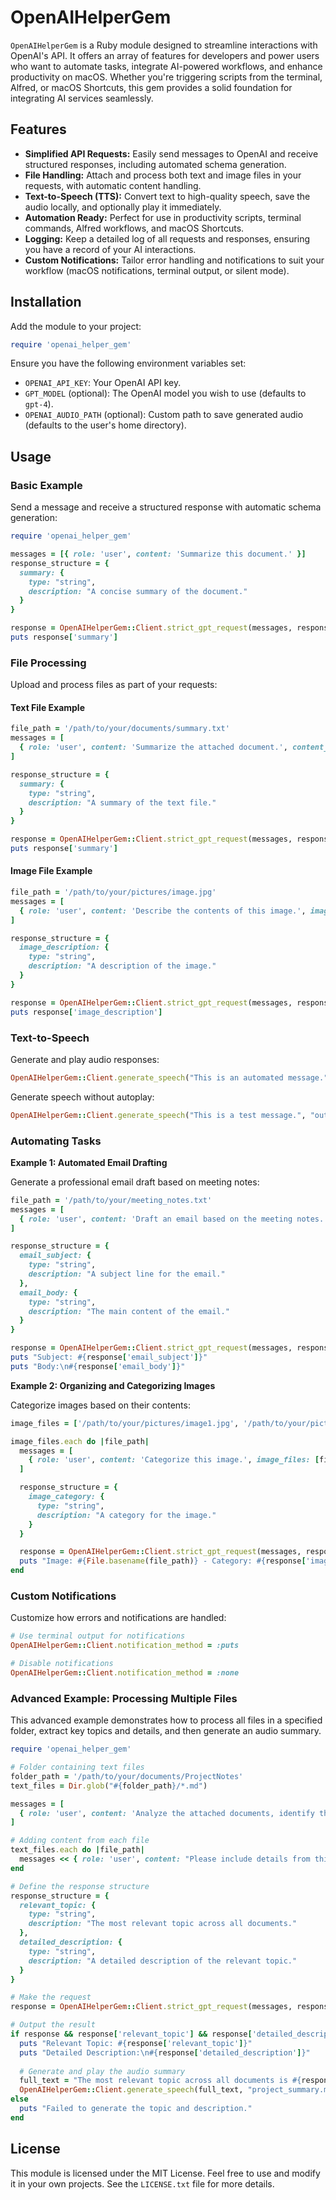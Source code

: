 # OpenAIHelperGem

`OpenAIHelperGem` is a Ruby module designed to streamline interactions with OpenAI's API. It offers an array of features for developers and power users who want to automate tasks, integrate AI-powered workflows, and enhance productivity on macOS. Whether you're triggering scripts from the terminal, Alfred, or macOS Shortcuts, this gem provides a solid foundation for integrating AI services seamlessly.

## Features

- **Simplified API Requests:** Easily send messages to OpenAI and receive structured responses, including automated schema generation.
- **File Handling:** Attach and process both text and image files in your requests, with automatic content handling.
- **Text-to-Speech (TTS):** Convert text to high-quality speech, save the audio locally, and optionally play it immediately.
- **Automation Ready:** Perfect for use in productivity scripts, terminal commands, Alfred workflows, and macOS Shortcuts.
- **Logging:** Keep a detailed log of all requests and responses, ensuring you have a record of your AI interactions.
- **Custom Notifications:** Tailor error handling and notifications to suit your workflow (macOS notifications, terminal output, or silent mode).

## Installation

Add the module to your project:

```ruby
require 'openai_helper_gem'
```

Ensure you have the following environment variables set:

- `OPENAI_API_KEY`: Your OpenAI API key.
- `GPT_MODEL` (optional): The OpenAI model you wish to use (defaults to `gpt-4`).
- `OPENAI_AUDIO_PATH` (optional): Custom path to save generated audio (defaults to the user's home directory).

## Usage

### Basic Example

Send a message and receive a structured response with automatic schema generation:

```ruby
require 'openai_helper_gem'

messages = [{ role: 'user', content: 'Summarize this document.' }]
response_structure = {
  summary: {
    type: "string",
    description: "A concise summary of the document."
  }
}

response = OpenAIHelperGem::Client.strict_gpt_request(messages, response_structure)
puts response['summary']
```

### File Processing

Upload and process files as part of your requests:

#### Text File Example

```ruby
file_path = '/path/to/your/documents/summary.txt'
messages = [
  { role: 'user', content: 'Summarize the attached document.', content_files: [file_path] }
]

response_structure = {
  summary: {
    type: "string",
    description: "A summary of the text file."
  }
}

response = OpenAIHelperGem::Client.strict_gpt_request(messages, response_structure)
puts response['summary']
```

#### Image File Example

```ruby
file_path = '/path/to/your/pictures/image.jpg'
messages = [
  { role: 'user', content: 'Describe the contents of this image.', image_files: [file_path] }
]

response_structure = {
  image_description: {
    type: "string",
    description: "A description of the image."
  }
}

response = OpenAIHelperGem::Client.strict_gpt_request(messages, response_structure)
puts response['image_description']
```

### Text-to-Speech

Generate and play audio responses:

```ruby
OpenAIHelperGem::Client.generate_speech("This is an automated message.", "message.mp3", autoplay: true)
```

Generate speech without autoplay:

```ruby
OpenAIHelperGem::Client.generate_speech("This is a test message.", "output.mp3", autoplay: false)
```

### Automating Tasks

**Example 1: Automated Email Drafting**

Generate a professional email draft based on meeting notes:

```ruby
file_path = '/path/to/your/meeting_notes.txt'
messages = [
  { role: 'user', content: 'Draft an email based on the meeting notes.', content_files: [file_path] }
]

response_structure = {
  email_subject: {
    type: "string",
    description: "A subject line for the email."
  },
  email_body: {
    type: "string",
    description: "The main content of the email."
  }
}

response = OpenAIHelperGem::Client.strict_gpt_request(messages, response_structure)
puts "Subject: #{response['email_subject']}"
puts "Body:\n#{response['email_body']}"
```

**Example 2: Organizing and Categorizing Images**

Categorize images based on their contents:

```ruby
image_files = ['/path/to/your/pictures/image1.jpg', '/path/to/your/pictures/image2.jpg']

image_files.each do |file_path|
  messages = [
    { role: 'user', content: 'Categorize this image.', image_files: [file_path] }
  ]

  response_structure = {
    image_category: {
      type: "string",
      description: "A category for the image."
    }
  }

  response = OpenAIHelperGem::Client.strict_gpt_request(messages, response_structure)
  puts "Image: #{File.basename(file_path)} - Category: #{response['image_category']}"
end
```

### Custom Notifications

Customize how errors and notifications are handled:

```ruby
# Use terminal output for notifications
OpenAIHelperGem::Client.notification_method = :puts

# Disable notifications
OpenAIHelperGem::Client.notification_method = :none
```

### Advanced Example: Processing Multiple Files

This advanced example demonstrates how to process all files in a specified folder, extract key topics and details, and then generate an audio summary.

```ruby
require 'openai_helper_gem'

# Folder containing text files
folder_path = '/path/to/your/documents/ProjectNotes'
text_files = Dir.glob("#{folder_path}/*.md")

messages = [
  { role: 'user', content: 'Analyze the attached documents, identify the most relevant topic, and provide a detailed description.' }
]

# Adding content from each file
text_files.each do |file_path|
  messages << { role: 'user', content: "Please include details from this document.", content_files: [file_path] }
end

# Define the response structure
response_structure = {
  relevant_topic: {
    type: "string",
    description: "The most relevant topic across all documents."
  },
  detailed_description: {
    type: "string",
    description: "A detailed description of the relevant topic."
  }
}

# Make the request
response = OpenAIHelperGem::Client.strict_gpt_request(messages, response_structure)

# Output the result
if response && response['relevant_topic'] && response['detailed_description']
  puts "Relevant Topic: #{response['relevant_topic']}"
  puts "Detailed Description:\n#{response['detailed_description']}"
  
  # Generate and play the audio summary
  full_text = "The most relevant topic across all documents is #{response['relevant_topic']}. Here is a detailed description: #{response['detailed_description']}"
  OpenAIHelperGem::Client.generate_speech(full_text, "project_summary.mp3", autoplay: true)
else
  puts "Failed to generate the topic and description."
end
```

## License

This module is licensed under the MIT License. Feel free to use and modify it in your own projects. See the `LICENSE.txt` file for more details.